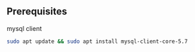## Prerequisites 

mysql client
```bash
sudo apt update && sudo apt install mysql-client-core-5.7
```

